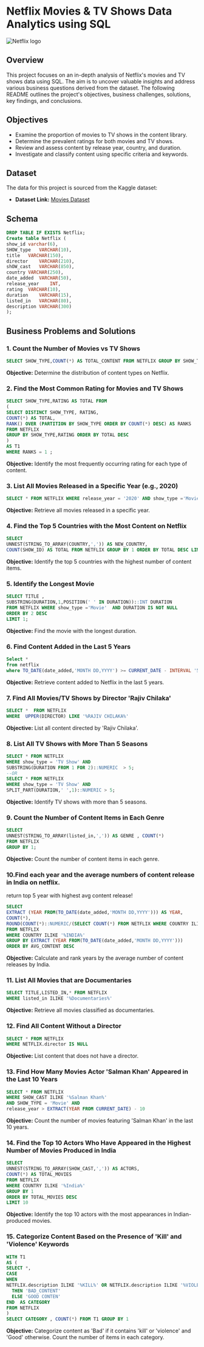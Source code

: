 # Netflix Movies & TV Shows Data Analytics using SQL

![Netflix logo](https://github.com/UmangUpadhyay1/Netflix_SQL_Project/blob/main/pngwing.com.png)

## Overview
This project focuses on an in-depth analysis of Netflix's movies and TV shows data using SQL. The aim is to uncover valuable insights and address various business questions derived from the dataset. The following README outlines the project's objectives, business challenges, solutions, key findings, and conclusions.

## Objectives

- Examine the proportion of movies to TV shows in the content library.
- Determine the prevalent ratings for both movies and TV shows.
- Review and assess content by release year, country, and duration.
- Investigate and classify content using specific criteria and keywords.

## Dataset

The data for this project is sourced from the Kaggle dataset:

- **Dataset Link:** [Movies Dataset](https://www.kaggle.com/datasets/shivamb/netflix-shows?resource=download)

## Schema

```sql
DROP TABLE IF EXISTS Netflix;
Create table Netflix (
show_id	varchar(6),
SHOW_type	VARCHAR(10),
title	VARCHAR(150),
director	VARCHAR(210),
shOW_cast	VARCHAR(850),
country	VARCHAR(250),
date_added	VARCHAR(50),
release_year	INT,
rating	VARCHAR(10),
duration	VARCHAR(15),
listed_in	VARCHAR(80),
description VARCHAR(300)
);
```

## Business Problems and Solutions

### 1. Count the Number of Movies vs TV Shows

```sql
SELECT SHOW_TYPE,COUNT(*) AS TOTAL_CONTENT FROM NETFLIX GROUP BY SHOW_TYPE;
```

**Objective:** Determine the distribution of content types on Netflix.

### 2. Find the Most Common Rating for Movies and TV Shows

```sql
SELECT SHOW_TYPE,RATING AS TOTAL FROM
(
SELECT DISTINCT SHOW_TYPE, RATING, 
COUNT(*) AS TOTAL,
RANK() OVER (PARTITION BY SHOW_TYPE ORDER BY COUNT(*) DESC) AS RANKS
FROM NETFLIX  
GROUP BY SHOW_TYPE,RATING ORDER BY TOTAL DESC
)
AS T1
WHERE RANKS = 1 ;
```

**Objective:** Identify the most frequently occurring rating for each type of content.

### 3. List All Movies Released in a Specific Year (e.g., 2020)

```sql
SELECT * FROM NETFLIX WHERE release_year = '2020' AND show_type ='Movie'
```

**Objective:** Retrieve all movies released in a specific year.

### 4. Find the Top 5 Countries with the Most Content on Netflix

```sql
SELECT  
UNNEST(STRING_TO_ARRAY(COUNTRY,',')) AS NEW_COUNTRY,
COUNT(SHOW_ID) AS TOTAL FROM NETFLIX GROUP BY 1 ORDER BY TOTAL DESC LIMIT 5
```

**Objective:** Identify the top 5 countries with the highest number of content items.

### 5. Identify the Longest Movie

```sql
SELECT TITLE , 
SUBSTRING(DURATION,1,POSITION(' ' IN DURATION))::INT DURATION  
FROM NETFLIX WHERE show_type ='Movie'  AND DURATION IS NOT NULL
ORDER BY 2 DESC
LIMIT 1;
```

**Objective:** Find the movie with the longest duration.

### 6. Find Content Added in the Last 5 Years

```sql
Select *
from netflix 
where TO_DATE(date_added,'MONTH DD,YYYY') >= CURRENT_DATE - INTERVAL '5 YEARS';
```

**Objective:** Retrieve content added to Netflix in the last 5 years.

### 7. Find All Movies/TV Shows by Director 'Rajiv Chilaka'

```sql
SELECT *  FROM NETFLIX
WHERE  UPPER(DIRECTOR) LIKE '%RAJIV CHILAKA%'
```

**Objective:** List all content directed by 'Rajiv Chilaka'.

### 8. List All TV Shows with More Than 5 Seasons

```sql
SELECT * FROM NETFLIX
WHERE show_type = 'TV Show' AND 
SUBSTRING(DURATION FROM 1 FOR 2)::NUMERIC  > 5;
--OR
SELECT * FROM NETFLIX 
WHERE show_type = 'TV Show' AND
SPLIT_PART(DURATION,' ',1)::NUMERIC > 5;
```

**Objective:** Identify TV shows with more than 5 seasons.

### 9. Count the Number of Content Items in Each Genre

```sql
SELECT  
UNNEST(STRING_TO_ARRAY(listed_in,',')) AS GENRE , COUNT(*)
FROM NETFLIX
GROUP BY 1;
```

**Objective:** Count the number of content items in each genre.

### 10.Find each year and the average numbers of content release in India on netflix. 
return top 5 year with highest avg content release!

```sql
SELECT 
EXTRACT (YEAR FROM(TO_DATE(date_added,'MONTH DD,YYYY'))) AS YEAR,
COUNT(*),
ROUND(COUNT(*)::NUMERIC/(SELECT COUNT(*) FROM NETFLIX WHERE COUNTRY ILIKE '%INDIA%')::NUMERIC * 100) AS avg_content
FROM NETFLIX
WHERE COUNTRY ILIKE '%INDIA%' 
GROUP BY EXTRACT (YEAR FROM(TO_DATE(date_added,'MONTH DD,YYYY')))
ORDER BY AVG_CONTENT DESC
```

**Objective:** Calculate and rank years by the average number of content releases by India.

### 11. List All Movies that are Documentaries

```sql
SELECT TITLE,LISTED_IN,* FROM NETFLIX
WHERE listed_in ILIKE '%Documentaries%'
```

**Objective:** Retrieve all movies classified as documentaries.

### 12. Find All Content Without a Director

```sql
SELECT * FROM NETFLIX
WHERE NETFLIX.director IS NULL
```

**Objective:** List content that does not have a director.

### 13. Find How Many Movies Actor 'Salman Khan' Appeared in the Last 10 Years

```sql
SELECT * FROM NETFLIX 
WHERE SHOW_CAST ILIKE '%Salman Khan%'
AND SHOW_TYPE = 'Movie' AND
release_year > EXTRACT(YEAR FROM CURRENT_DATE) - 10
```

**Objective:** Count the number of movies featuring 'Salman Khan' in the last 10 years.

### 14. Find the Top 10 Actors Who Have Appeared in the Highest Number of Movies Produced in India

```sql
SELECT 
UNNEST(STRING_TO_ARRAY(SHOW_CAST,',')) AS ACTORS,
COUNT(*) AS TOTAL_MOVIES
FROM NETFLIX
WHERE COUNTRY ILIKE '%India%'
GROUP BY 1
ORDER BY TOTAL_MOVIES DESC
LIMIT 10
```

**Objective:** Identify the top 10 actors with the most appearances in Indian-produced movies.

### 15. Categorize Content Based on the Presence of 'Kill' and 'Violence' Keywords

```sql
WITH T1
AS (
SELECT *,
CASE
WHEN 
NETFLIX.description ILIKE '%KILL%' OR NETFLIX.description ILIKE '%VIOLENCE%'
  THEN 'BAD_CONTENT'
  ELSE 'GOOD CONTEN'
END  AS CATEGORY
FROM NETFLIX
)
SELECT CATEGORY , COUNT(*) FROM T1 GROUP BY 1
```

**Objective:** Categorize content as 'Bad' if it contains 'kill' or 'violence' and 'Good' otherwise. Count the number of items in each category.
